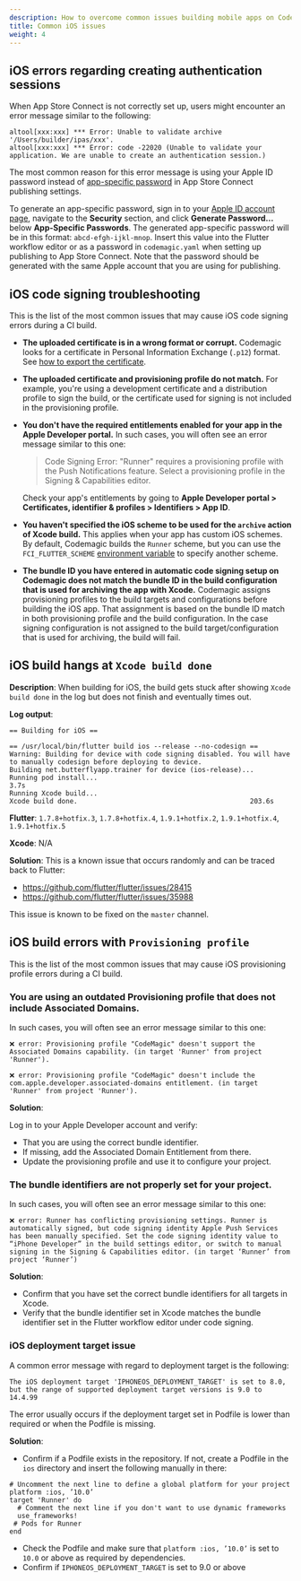 ```yaml
---
description: How to overcome common issues building mobile apps on Codemagic 
title: Common iOS issues
weight: 4
---
```


## iOS errors regarding creating authentication sessions

When App Store Connect is not correctly set up, users might encounter an error message similar to the following:

```
altool[xxx:xxx] *** Error: Unable to validate archive '/Users/builder/ipas/xxx'.
altool[xxx:xxx] *** Error: code -22020 (Unable to validate your application. We are unable to create an authentication session.)
```

The most common reason for this error message is using your Apple ID password instead of [app-specific password](https://support.apple.com/en-us/HT204397) in App Store Connect publishing settings. 

To generate an app-specific password, sign in to your [Apple ID account page](https://appleid.apple.com/account/manage), navigate to the **Security** section, and click **Generate Password...** below **App-Specific Passwords**. The generated app-specific password will be in this format: `abcd-efgh-ijkl-mnop`. Insert this value into the Flutter workflow editor or as a password in `codemagic.yaml` when setting up publishing to App Store Connect. Note that the password should be generated with the same Apple account that you are using for publishing.

## iOS code signing troubleshooting

This is the list of the most common issues that may cause iOS code signing errors during a CI build.

* **The uploaded certificate is in a wrong format or corrupt.** Codemagic looks for a certificate in Personal Information Exchange (`.p12`) format. See [how to export the certificate](../code-signing/ios-code-signing/#exporting-signing-certificate-and-provisioning-profile).

* **The uploaded certificate and provisioning profile do not match.** For example, you're using a development certificate and a distribution profile to sign the build, or the certificate used for signing is not included in the provisioning profile.

* **You don't have the required entitlements enabled for your app in the Apple Developer portal.** In such cases, you will often see an error message similar to this one:

    > Code Signing Error: "Runner" requires a provisioning profile with the Push Notifications feature. Select a provisioning profile in the Signing & Capabilities editor.

    Check your app's entitlements by going to **Apple Developer portal > Certificates, identifier & profiles > Identifiers > App ID**.


* **You haven't specified the iOS scheme to be used for the `archive` action of Xcode build.**  This applies when your app has custom iOS schemes. By default, Codemagic builds the `Runner` scheme, but you can use the `FCI_FLUTTER_SCHEME` [environment variable](../building/environment-variables) to specify another scheme.

* **The bundle ID you have entered in automatic code signing setup on Codemagic does not match the bundle ID in the build configuration that is used for archiving the app with Xcode.** Codemagic assigns provisioning profiles to the build targets and configurations before building the iOS app. That assignment is based on the bundle ID match in both provisioning profile and the build configuration. In the case signing configuration is not assigned to the build target/configuration that is used for archiving, the build will fail.

## iOS build hangs at `Xcode build done`

**Description**:
When building for iOS, the build gets stuck after showing `Xcode build done` in the log but does not finish and eventually times out.

**Log output**: 

```
== Building for iOS ==

== /usr/local/bin/flutter build ios --release --no-codesign ==
Warning: Building for device with code signing disabled. You will have to manually codesign before deploying to device.
Building net.butterflyapp.trainer for device (ios-release)...
Running pod install...                                              3.7s
Running Xcode build...
Xcode build done.                                           203.6s
```

**Flutter**: `1.7.8+hotfix.3`, `1.7.8+hotfix.4`, `1.9.1+hotfix.2`, `1.9.1+hotfix.4`, `1.9.1+hotfix.5`

**Xcode**: N/A

**Solution**: This is a known issue that occurs randomly and can be traced back to Flutter:

* https://github.com/flutter/flutter/issues/28415
* https://github.com/flutter/flutter/issues/35988

This issue is known to be fixed on the `master` channel.

## iOS build errors with `Provisioning profile`
This is the list of the most common issues that may cause iOS provisioning profile errors during a CI build.

### You are using an outdated Provisioning profile that does not include Associated Domains.
In such cases, you will often see an error message similar to this one:
```
❌ error: Provisioning profile "CodeMagic" doesn't support the Associated Domains capability. (in target 'Runner' from project 'Runner').
 
❌ error: Provisioning profile "CodeMagic" doesn't include the com.apple.developer.associated-domains entitlement. (in target 'Runner' from project 'Runner').
```

**Solution**:

Log in to your Apple Developer account and verify:
* That you are using the correct bundle identifier.
* If missing, add the Associated Domain Entitlement from there.
* Update the provisioning profile and use it to configure your project.

### The bundle identifiers are not properly set for your project. 
In such cases, you will often see an error message similar to this one:
```
❌ error: Runner has conflicting provisioning settings. Runner is automatically signed, but code signing identity Apple Push Services has been manually specified. Set the code signing identity value to “iPhone Developer” in the build settings editor, or switch to manual signing in the Signing & Capabilities editor. (in target ‘Runner’ from project ‘Runner’)
```

**Solution**:
* Confirm that you have set the correct bundle identifiers for all targets in Xcode.
* Verify that the bundle identifier set in Xcode matches the bundle identifier set in the Flutter workflow editor under code signing.


### iOS deployment target issue
A common error message with regard to deployment target is the following:
```
The iOS deployment target 'IPHONEOS_DEPLOYMENT_TARGET' is set to 8.0, but the range of supported deployment target versions is 9.0 to 14.4.99
```
The error usually occurs if the deployment target set in Podfile is lower than required or when the Podfile is missing.

**Solution**:
* Confirm if a Podfile exists in the repository. If not, create a Podfile in the `ios` directory and insert the following manually in there:

```
# Uncomment the next line to define a global platform for your project
platform :ios, ’10.0’
target 'Runner' do
  # Comment the next line if you don't want to use dynamic frameworks
  use_frameworks!
 # Pods for Runner
end
```

* Check the Podfile and make sure that `platform :ios, ’10.0’` is set to `10.0` or above as required by dependencies.
* Confirm if `IPHONEOS_DEPLOYMENT_TARGET` is set to 9.0 or above


